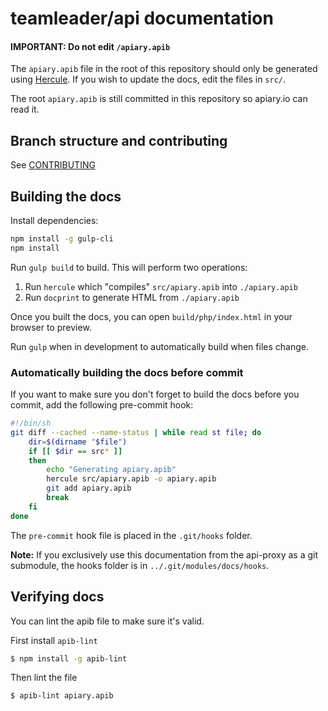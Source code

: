 # teamleader/api documentation

#### IMPORTANT: Do not edit `/apiary.apib`

The `apiary.apib` file in the root of this repository should only be generated using [Hercule](https://github.com/jamesramsay/hercule). If you wish to update the docs, edit the files in `src/`.

The root `apiary.apib` is still committed in this repository so apiary.io can read it.

## Branch structure and contributing

See [CONTRIBUTING](CONTRIBUTING.md)


## Building the docs

Install dependencies:

```bash
npm install -g gulp-cli
npm install
```

Run `gulp build` to build. This will perform two operations:

1. Run `hercule` which "compiles" `src/apiary.apib` into `./apiary.apib`
2. Run `docprint` to generate HTML from `./apiary.apib`

Once you built the docs, you can open `build/php/index.html` in your browser to preview.

Run `gulp` when in development to automatically build when files change.


### Automatically building the docs before commit

If you want to make sure you don't forget to build the docs before you commit, add the following pre-commit hook:

```bash
#!/bin/sh
git diff --cached --name-status | while read st file; do
	dir=$(dirname "$file")
	if [[ $dir == src* ]]
	then
		echo "Generating apiary.apib"
		hercule src/apiary.apib -o apiary.apib
		git add apiary.apib
		break
	fi
done
```

The `pre-commit` hook file is placed in the `.git/hooks` folder.

**Note:** If you exclusively use this documentation from the api-proxy as a git submodule, the hooks folder is in `../.git/modules/docs/hooks`.

## Verifying docs

You can lint the apib file to make sure it's valid.

First install `apib-lint`

```bash
$ npm install -g apib-lint
```

Then lint the file

```bash
$ apib-lint apiary.apib
```
